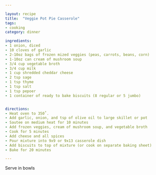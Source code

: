 ```yaml
---

layout: recipe
title:  "Veggie Pot Pie Casserole"
tags: 
- cooking
category: dinner

ingredients:
- 1 onion, diced
- 10 cloves of garlic
- 2-10oz bags of frozen mized veggies (peas, carrots, beans, corn)
- 1-10oz can cream of mushroom soup
- 3/4 cup vegetable broth
- 3/4 cup milk
- 1 cup shredded cheddar cheese
- 2 tsp sage
- 1 tsp thyme
- 1 tsp salt
- 1 tsp pepoer
- 1 container of ready to bake biscuits (8 regular or 5 jumbo)


directions:
- Heat oven to 350˚. 
- Add garlic, onion, and tsp of olive oil to large skillet or pot
- Sautee on medium heat for 10 minutes
- Add frozen veggies, cream of mushroom soup, and vegetable broth
- Cook for 5 minutes
- Add cheese and all spices
- Pour mixture into 9x9 or 9x13 casserole dish 
- Add biscuits to top of mixture (or cook on separate baking sheet)
- Bake for 20 minutes

---
```


Serve in bowls